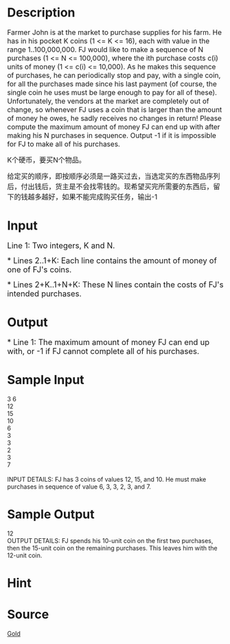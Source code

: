 
# Description

<div class="content"><p><span style="font-size: medium">Farmer John is at the market to purchase supplies for his farm. He has in his pocket K coins (1 &lt;= K &lt;= 16), each with value in the range 1..100,000,000. FJ would like to make a sequence of N purchases (1 &lt;= N &lt;= 100,000), where the ith purchase costs c(i) units of money (1 &lt;= c(i) &lt;= 10,000). As he makes this sequence of purchases, he can periodically stop and pay, with a single coin, for all the purchases made since his last payment (of course, the single coin he uses must be large enough to pay for all of these). Unfortunately, the vendors at the market are completely out of change, so whenever FJ uses a coin that is larger than the amount of money he owes, he sadly receives no changes in return! Please compute the maximum amount of money FJ can end up with after making his N purchases in sequence. Output -1 if it is impossible for FJ to make all of his purchases. </span></p>
<p></p>
<p><span style="font-size: medium">K个硬币，要买N个物品。</span></p>
<p><span style="font-size: medium">给定买的顺序，即按顺序必须是一路买过去，当选定买的东西物品序列后，付出钱后，货主是不会找零钱的。现希望买完所需要的东西后，留下的钱越多越好，如果不能完成购买任务，输出-1</span></p></div>

# Input

<div class="content"><p><font size="4">Line 1: Two integers, K and N. </font></p>
<p><font size="4">* Lines 2..1+K: Each line contains the amount of money of one of FJ&#39;s coins. </font></p>
<p><font size="4">* Lines 2+K..1+N+K: These N lines contain the costs of FJ&#39;s intended purchases. </font></p></div>

# Output

<div class="content"><p><font size="4">* Line 1: The maximum amount of money FJ can end up with, or -1 if FJ cannot complete all of his purchases. </font></p></div>

# Sample Input

<div class="content"><span class="sampledata">3 6<br/>
12<br/>
15<br/>
10<br/>
6<br/>
3<br/>
3<br/>
2<br/>
3<br/>
7<br/>
<br/>
INPUT DETAILS: FJ has 3 coins of values 12, 15, and 10. He must make purchases in sequence of value 6, 3, 3, 2, 3, and 7. <br/>
</span></div>

# Sample Output

<div class="content"><span class="sampledata">12 <br/>
OUTPUT DETAILS: FJ spends his 10-unit coin on the first two purchases, then the 15-unit coin on the remaining purchases. This leaves him with the 12-unit coin. </span></div>

# Hint

<div class="content"><p></p></div>

# Source

<div class="content"><p><a href="problemset.php?search=Gold">Gold</a></p></div>


